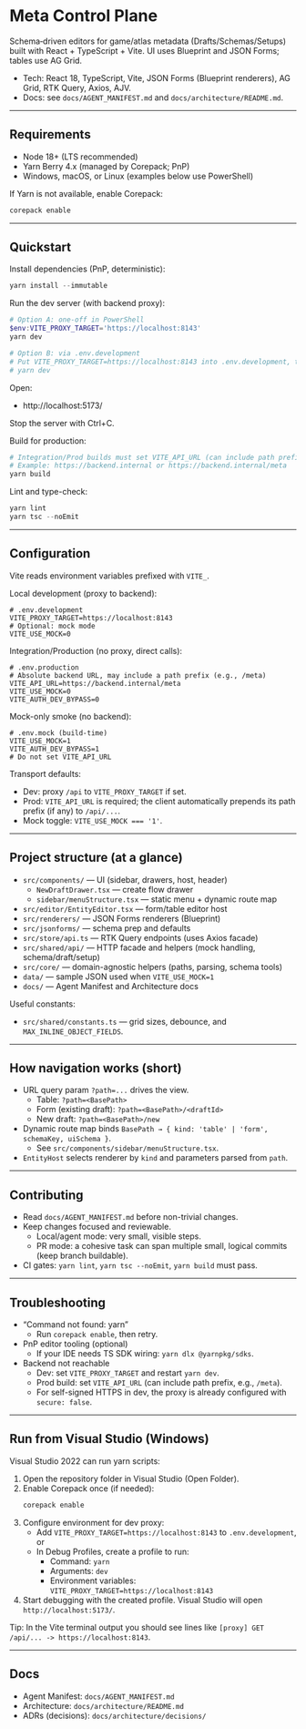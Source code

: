 # Meta Control Plane

Schema‑driven editors for game/atlas metadata (Drafts/Schemas/Setups) built with React + TypeScript + Vite.
UI uses Blueprint and JSON Forms; tables use AG Grid.

- Tech: React 18, TypeScript, Vite, JSON Forms (Blueprint renderers), AG Grid, RTK Query, Axios, AJV.
- Docs: see `docs/AGENT_MANIFEST.md` and `docs/architecture/README.md`.

---

## Requirements

- Node 18+ (LTS recommended)
- Yarn Berry 4.x (managed by Corepack; PnP)
- Windows, macOS, or Linux (examples below use PowerShell)

If Yarn is not available, enable Corepack:
```powershell
corepack enable
```

---

## Quickstart

Install dependencies (PnP, deterministic):
```powershell
yarn install --immutable
```

Run the dev server (with backend proxy):
```powershell
# Option A: one-off in PowerShell
$env:VITE_PROXY_TARGET='https://localhost:8143'
yarn dev

# Option B: via .env.development
# Put VITE_PROXY_TARGET=https://localhost:8143 into .env.development, then:
# yarn dev
```

Open:
- http://localhost:5173/

Stop the server with Ctrl+C.

Build for production:
```powershell
# Integration/Prod builds must set VITE_API_URL (can include path prefix)
# Example: https://backend.internal or https://backend.internal/meta
yarn build
```

Lint and type-check:
```powershell
yarn lint
yarn tsc --noEmit
```

---

## Configuration

Vite reads environment variables prefixed with `VITE_`.

Local development (proxy to backend):
```dotenv
# .env.development
VITE_PROXY_TARGET=https://localhost:8143
# Optional: mock mode
VITE_USE_MOCK=0
```

Integration/Production (no proxy, direct calls):
```dotenv
# .env.production
# Absolute backend URL, may include a path prefix (e.g., /meta)
VITE_API_URL=https://backend.internal/meta
VITE_USE_MOCK=0
VITE_AUTH_DEV_BYPASS=0
```

Mock-only smoke (no backend):
```dotenv
# .env.mock (build-time)
VITE_USE_MOCK=1
VITE_AUTH_DEV_BYPASS=1
# Do not set VITE_API_URL
```

Transport defaults:
- Dev: proxy `/api` to `VITE_PROXY_TARGET` if set.
- Prod: `VITE_API_URL` is required; the client automatically prepends its path prefix (if any) to `/api/...`.
- Mock toggle: `VITE_USE_MOCK === '1'`.

---

## Project structure (at a glance)

- `src/components/` — UI (sidebar, drawers, host, header)
  - `NewDraftDrawer.tsx` — create flow drawer
  - `sidebar/menuStructure.tsx` — static menu + dynamic route map
- `src/editor/EntityEditor.tsx` — form/table editor host
- `src/renderers/` — JSON Forms renderers (Blueprint)
- `src/jsonforms/` — schema prep and defaults
- `src/store/api.ts` — RTK Query endpoints (uses Axios facade)
- `src/shared/api/` — HTTP facade and helpers (mock handling, schema/draft/setup)
- `src/core/` — domain-agnostic helpers (paths, parsing, schema tools)
- `data/` — sample JSON used when `VITE_USE_MOCK=1`
- `docs/` — Agent Manifest and Architecture docs

Useful constants:
- `src/shared/constants.ts` — grid sizes, debounce, and `MAX_INLINE_OBJECT_FIELDS`.

---

## How navigation works (short)

- URL query param `?path=...` drives the view.
  - Table: `?path=<BasePath>`
  - Form (existing draft): `?path=<BasePath>/<draftId>`
  - New draft: `?path=<BasePath>/new`
- Dynamic route map binds `BasePath → { kind: 'table' | 'form', schemaKey, uiSchema }`.
  - See `src/components/sidebar/menuStructure.tsx`.
- `EntityHost` selects renderer by `kind` and parameters parsed from `path`.

---

## Contributing

- Read `docs/AGENT_MANIFEST.md` before non-trivial changes.
- Keep changes focused and reviewable.
  - Local/agent mode: very small, visible steps.
  - PR mode: a cohesive task can span multiple small, logical commits (keep branch buildable).
- CI gates: `yarn lint`, `yarn tsc --noEmit`, `yarn build` must pass.

---

## Troubleshooting

- “Command not found: yarn”
  - Run `corepack enable`, then retry.
- PnP editor tooling (optional)
  - If your IDE needs TS SDK wiring: `yarn dlx @yarnpkg/sdks`.
- Backend not reachable
  - Dev: set `VITE_PROXY_TARGET` and restart `yarn dev`.
  - Prod build: set `VITE_API_URL` (can include path prefix, e.g., `/meta`).
  - For self-signed HTTPS in dev, the proxy is already configured with `secure: false`.

---

## Run from Visual Studio (Windows)

Visual Studio 2022 can run yarn scripts:

1. Open the repository folder in Visual Studio (Open Folder).
2. Enable Corepack once (if needed):
   ```powershell
   corepack enable
   ```
3. Configure environment for dev proxy:
   - Add `VITE_PROXY_TARGET=https://localhost:8143` to `.env.development`, or
   - In Debug Profiles, create a profile to run:
     - Command: `yarn`
     - Arguments: `dev`
     - Environment variables: `VITE_PROXY_TARGET=https://localhost:8143`
4. Start debugging with the created profile. Visual Studio will open `http://localhost:5173/`.

Tip: In the Vite terminal output you should see lines like `[proxy] GET /api/... -> https://localhost:8143`.

---

## Docs

- Agent Manifest: `docs/AGENT_MANIFEST.md`
- Architecture: `docs/architecture/README.md`
- ADRs (decisions): `docs/architecture/decisions/`
